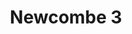 ---
title: 'Newcombe 3'
description: ''
credit: 'Place Holder'
style: ''
project: 'Newcombe'
type: 'photo'
pathToImage: '/gallery/newcombe-3.jpg'
...